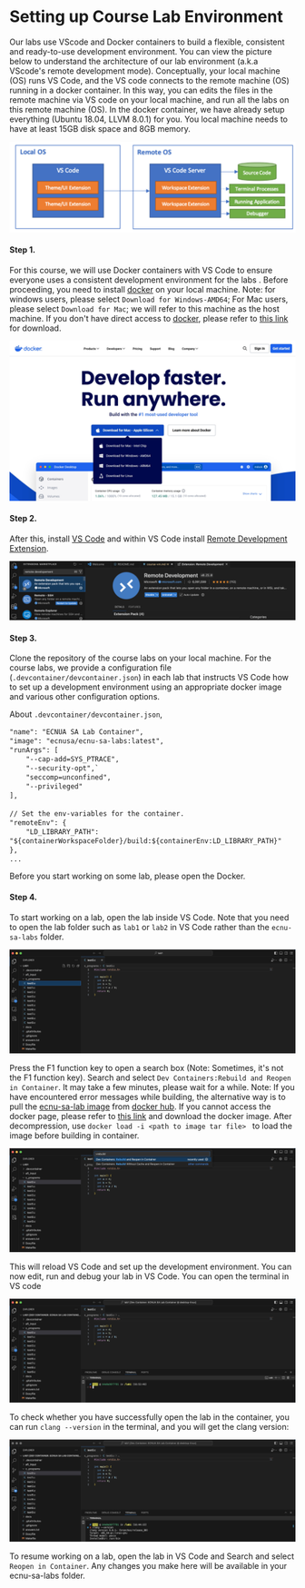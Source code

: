 # Setting up Course Lab Environment

Our labs use VScode and Docker containers to build a flexible, consistent and ready-to-use development environment. You can view the picture below to understand the architecture of our lab environment (a.k.a VScode's remote development mode). Conceptually, your local machine (OS) runs VS Code, and the VS code connects to the remote machine (OS) running in a docker container. In this way, you can edits the files in the remote machine via VS code on your local machine, and run all the labs on this remote machine (OS). In the docker container, we have already setup everything (Ubuntu 18.04, LLVM 8.0.1) for you. You local machine needs to have at least 15GB disk space and 8GB memory.

![](../images/principle_of_vscode_remote_development.png)


#### Step 1. 
For this course, we will use Docker containers with VS Code to ensure everyone uses a consistent development environment for the labs . Before proceeding, you need to install <a href="https://www.docker.com/">docker</a> on your local machine.
Note: for windows users, please select `Download for Windows-AMD64`; For Mac users, please select `Download for Mac`; we will refer to this machine as the host machine. If you don't have direct access to <a href="https://www.docker.com/">docker</a>, please refer to <a href="https://pan.baidu.com/s/1B7W2EeSUts_k2lzoTnJhDg?pwd=yebz">this link</a> for download.

![](../images/course-vm-d.jpg)

#### Step 2.  
After this, install <a href="https://code.visualstudio.com/Download">VS Code</a> and within VS Code install <a href="https://code.visualstudio.com/docs/remote/remote-overview">Remote Development Extension</a>. 

![](../images/remote_development.png)

#### Step 3. 
Clone the repository of the course labs on your local machine.
For the course labs, we provide a configuration file (`.devcontainer/devcontainer.json`) in each lab that instructs VS Code how to set up a development environment using an appropriate docker image and various other configuration options. 

About `.devcontainer/devcontainer.json`,
```
"name": "ECNUA SA Lab Container",
"image": "ecnusa/ecnu-sa-labs:latest",
"runArgs": [
	"--cap-add=SYS_PTRACE",
	"--security-opt",`
	"seccomp=unconfined",
	"--privileged"
],

// Set the env-variables for the container.
"remoteEnv": {
	"LD_LIBRARY_PATH": "${containerWorkspaceFolder}/build:${containerEnv:LD_LIBRARY_PATH}"
},
...
```

Before you start working on some lab, please open the Docker. 

<!-- ![](../images/course-vm-f.jpg) -->



#### Step 4. 
To start working on a lab, open the lab inside VS Code. Note that you need to open the lab folder such as `lab1` or `lab2` in VS Code rather than the `ecnu-sa-labs` folder.


![](../images/course-vm-lab1-folder.jpg)


Press the F1 function key to open a search box (Note: Sometimes, it's not the F1 function key). Search and select `Dev Containers:Rebuild and Reopen in Container`. It may take a few minutes, please wait for a while.
Note: If you have encountered error messages while building, the alternative way is to pull the <a href="https://hub.docker.com/r/ecnusa/ecnu-sa-labs">ecnu-sa-lab image</a> from <a href="https://hub.docker.com/">docker hub</a>. If you cannot access the docker page, please refer to <a href="https://pan.baidu.com/s/1B7W2EeSUts_k2lzoTnJhDg?pwd=yebz">this link</a> and download the docker image. After decompression, use `docker load -i <path to image tar file> ` to load the image before building in container.

![](../images/course-vm-lab1-rebuild-and-reopen-container.jpg)

This will reload VS Code and set up the development environment. You can now edit, run and debug your lab in VS Code. You can open the terminal in VS code

![](../images/course-vm-lab1.jpg) 

To check whether you have successfully open the lab in the container, you can run `clang --version` in the terminal, and you will get the clang version:


![](../images/course-vm-lab1-clang.jpg)


To resume working on a lab, open the lab in VS Code and Search and select `Reopen in Container`. Any changes you make here will be available in your ecnu-sa-labs folder.

<!-- When the F1 key work, you will see..

![](../images/course-vm-c.png)

When the F1 key doesn't work, you can do the following:

![](../images/course-vm-a.png)
![](./images/course-vm-b.png) -->
